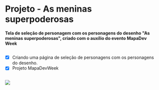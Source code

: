 # Projeto - As meninas superpoderosas

  <h4>
    Tela de seleção de personagem com os personagens do desenho "As meninas superpoderosas", criado com o auxílio do evento MapaDev Week
  </h4> 
  
  ##

- [x] Criando uma página de seleção de personagens com os personagens do desenho.
- [x] Projeto MapaDevWeek

##


<img src="https://cdn.discordapp.com/attachments/807137496873566231/975913992197394442/unknown.png"/>





